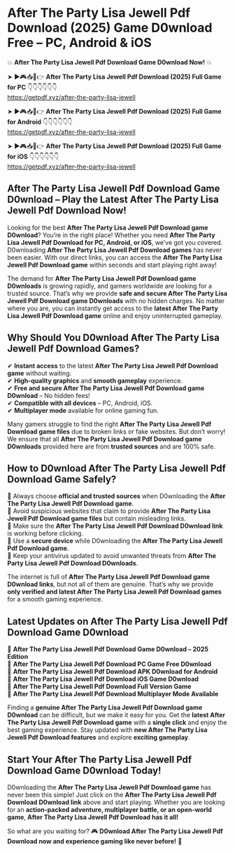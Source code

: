 # After The Party Lisa Jewell Pdf Download (2025) Game D0wnload Free – PC, Android & iOS

💥 **After The Party Lisa Jewell Pdf Download Game D0wnload Now!** 💥  

➤ ►🎮📥📱👉 **After The Party Lisa Jewell Pdf Download (2025) Full Game for PC** 👇👇👇👇👇👇  
https://getpdf.xyz/after-the-party-lisa-jewell  

➤ ►🎮📥📱👉 **After The Party Lisa Jewell Pdf Download (2025) Full Game for Android** 👇👇👇👇👇👇  
https://getpdf.xyz/after-the-party-lisa-jewell  

➤ ►🎮📥📱👉 **After The Party Lisa Jewell Pdf Download (2025) Full Game for iOS** 👇👇👇👇👇👇  
https://getpdf.xyz/after-the-party-lisa-jewell  

## After The Party Lisa Jewell Pdf Download Game D0wnload – Play the Latest After The Party Lisa Jewell Pdf Download Now!

Looking for the best **After The Party Lisa Jewell Pdf Download game D0wnload**? You’re in the right place! Whether you need **After The Party Lisa Jewell Pdf Download for PC, Android, or iOS**, we’ve got you covered. D0wnloading **After The Party Lisa Jewell Pdf Download games** has never been easier. With our direct links, you can access the **After The Party Lisa Jewell Pdf Download game** within seconds and start playing right away!  

The demand for **After The Party Lisa Jewell Pdf Download game D0wnloads** is growing rapidly, and gamers worldwide are looking for a trusted source. That’s why we provide **safe and secure After The Party Lisa Jewell Pdf Download game D0wnloads** with no hidden charges. No matter where you are, you can instantly get access to the **latest After The Party Lisa Jewell Pdf Download game** online and enjoy uninterrupted gameplay.  

## **Why Should You D0wnload After The Party Lisa Jewell Pdf Download Games?**  

✔ **Instant access** to the latest **After The Party Lisa Jewell Pdf Download game** without waiting.  
✔ **High-quality graphics** and **smooth gameplay** experience.  
✔ **Free and secure After The Party Lisa Jewell Pdf Download game D0wnload** – No hidden fees!  
✔ **Compatible with all devices** – PC, Android, iOS.  
✔ **Multiplayer mode** available for online gaming fun.  

Many gamers struggle to find the right **After The Party Lisa Jewell Pdf Download game files** due to broken links or fake websites. But don’t worry! We ensure that all **After The Party Lisa Jewell Pdf Download game D0wnloads** provided here are from **trusted sources** and are 100% safe.  

## **How to D0wnload After The Party Lisa Jewell Pdf Download Game Safely?**  

📌 Always choose **official and trusted sources** when D0wnloading the **After The Party Lisa Jewell Pdf Download game**.  
📌 Avoid suspicious websites that claim to provide **After The Party Lisa Jewell Pdf Download game files** but contain misleading links.  
📌 Make sure the **After The Party Lisa Jewell Pdf Download D0wnload link** is working before clicking.  
📌 Use a **secure device** while D0wnloading the **After The Party Lisa Jewell Pdf Download game**.  
📌 Keep your antivirus updated to avoid unwanted threats from **After The Party Lisa Jewell Pdf Download D0wnloads**.  

The internet is full of **After The Party Lisa Jewell Pdf Download game D0wnload links**, but not all of them are genuine. That’s why we provide **only verified and latest After The Party Lisa Jewell Pdf Download games** for a smooth gaming experience.  

## **Latest Updates on After The Party Lisa Jewell Pdf Download Game D0wnload**  

🔹 **After The Party Lisa Jewell Pdf Download Game D0wnload – 2025 Edition**  
🔹 **After The Party Lisa Jewell Pdf Download PC Game Free D0wnload**  
🔹 **After The Party Lisa Jewell Pdf Download APK D0wnload for Android**  
🔹 **After The Party Lisa Jewell Pdf Download iOS Game D0wnload**  
🔹 **After The Party Lisa Jewell Pdf Download Full Version Game**  
🔹 **After The Party Lisa Jewell Pdf Download Multiplayer Mode Available**  

Finding a **genuine After The Party Lisa Jewell Pdf Download game D0wnload** can be difficult, but we make it easy for you. Get the **latest After The Party Lisa Jewell Pdf Download game** with a **single click** and enjoy the best gaming experience. Stay updated with **new After The Party Lisa Jewell Pdf Download features** and explore **exciting gameplay**.  

## **Start Your After The Party Lisa Jewell Pdf Download Game D0wnload Today!**  

D0wnloading the **After The Party Lisa Jewell Pdf Download game** has never been this simple! Just click on the **After The Party Lisa Jewell Pdf Download D0wnload link** above and start playing. Whether you are looking for an **action-packed adventure, multiplayer battle, or an open-world game**, **After The Party Lisa Jewell Pdf Download has it all!**  

So what are you waiting for? 🎮 **D0wnload After The Party Lisa Jewell Pdf Download now and experience gaming like never before!** 🚀  